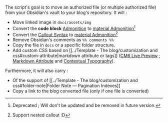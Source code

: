 The script's goal is to move an authorized file (or multiple authorized file) from your Obsidian's vault to your blog's repository. It will :
- Move linked image in `docs/assets/img`
- Convert the **code block** [Admonition](https://github.com/valentine195/obsidian-admonition) to [material Admonition](https://squidfunk.github.io/mkdocs-material/reference/admonitions/)[^1]
- Convert the [Callout Syntax](https://help.obsidian.md/How+to/Use+callouts) to [material Admonition](https://squidfunk.github.io/mkdocs-material/reference/admonitions/)[^2]
- Remove Obsidian's comments as `%% comments %%`
- Copy the file in `docs` or a specific folder structure. 
- Add custom CSS based on  [[../Template - The blog/customization and css#custom-attribute|markdown attribute or tags]] ([CM6 Live Preview](https://github.com/nothingislost/obsidian-cm6-attributes) ; [Markdown Attribute](https://github.com/valentine195/obsidian-markdown-attributes) and [Contextual Typography](https://github.com/mgmeyers/obsidian-contextual-typography)). 

Furthermore, it will also carry :
- Of the support of [[../Template - The blog/customization and css#folder-note|Folder Note — Pagination Indexes]]
- Copy a link to the blog converted file (only if one file is converted)

[^1]: Deprecated ; Will don't be updated and be removed in future version. 
[^2]: Support nested callout :D